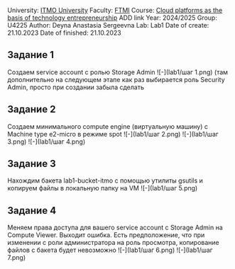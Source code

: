 University: [ITMO University](https://itmo.ru/ru/)
Faculty: [FTMI](https://ftmi.itmo.ru)
Course: [Cloud platforms as the basis of technology entrepreneurship](https://) ADD link
Year: 2024/2025
Group: U4225
Author: Deyna Anastasia Sergeevna
Lab: Lab1
Date of create: 21.10.2023
Date of finished: 21.10.2023

## Задание 1
Cоздаем service account с ролью Storage Admin
![-](lab1/шаг 1.png)
(там дополнительно на следующем этапе как раз выбирается роль Security Admin, просто при создании забыла сделать 

## Задание 2
Создаем минимального compute engine (виртуальную машину) с Machine type e2-micro в режиме spot
![-](lab1/шаг 2.png)
![-](lab1/шаг 3.png)
![-](lab1/шаг 4.png)

## Задание 3
Нахождим бакета lab1-bucket-itmo с помощью утилиты gsutils и копируем файлы в локальную папку на VM
![-](lab1/шаг 5.png)

## Задание 4
Меняем права доступа для вашего service account с Storage Admin на Compute Viewer. Выходит ошибка. Есть предположение, что при изменении с роли администратора на роль просмотра, копирование файлов с бакета будет невозможно 
![-](lab1/шаг 6.png)
![-](lab1/шаг 7.png)
